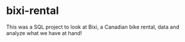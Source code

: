 # bixi-rental
This was a SQL project to look at Bixi, a Canadian bike rental, data and analyze what we have at hand!
